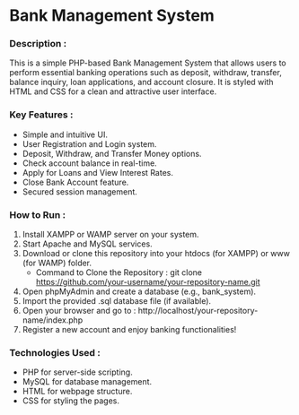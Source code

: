 # Bank Management System

### Description : 

This is a simple PHP-based Bank Management System that allows users to perform essential banking operations such as deposit, withdraw, transfer, balance inquiry, loan applications, and account closure.
It is styled with HTML and CSS for a clean and attractive user interface.

### Key Features :
- Simple and intuitive UI.
- User Registration and Login system.
- Deposit, Withdraw, and Transfer Money options.
- Check account balance in real-time.
- Apply for Loans and View Interest Rates.
- Close Bank Account feature.
- Secured session management.

### How to Run :
1. Install XAMPP or WAMP server on your system.
2. Start Apache and MySQL services.
3. Download or clone this repository into your htdocs (for XAMPP) or www (for WAMP) folder.
     - Command to Clone the Repository :  git clone https://github.com/your-username/your-repository-name.git
4. Open phpMyAdmin and create a database (e.g., bank_system).
5. Import the provided .sql database file (if available).
6. Open your browser and go to : http://localhost/your-repository-name/index.php
7. Register a new account and enjoy banking functionalities!

### Technologies Used :
- PHP for server-side scripting.
- MySQL for database management.
- HTML for webpage structure.
- CSS for styling the pages.
